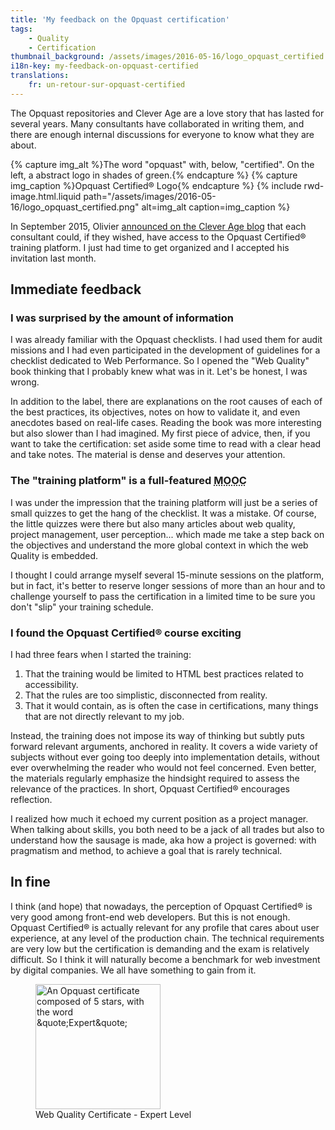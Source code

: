 ```yaml
---
title: 'My feedback on the Opquast certification'
tags:
    - Quality
    - Certification
thumbnail_background: /assets/images/2016-05-16/logo_opquast_certified.png
i18n-key: my-feedback-on-opquast-certified
translations:
    fr: un-retour-sur-opquast-certified
---
```


The Opquast repositories and Clever Age are a love story that has lasted for several years. Many consultants have collaborated in writing them, and there are enough internal discussions for everyone to know what they are about.

<!-- more -->

{% capture img_alt %}The word &quot;opquast&quot; with, below, &quot;certified&quot;. On the left, a abstract logo in shades of green.{% endcapture %} {% capture img_caption %}Opquast Certified® Logo{% endcapture %} {% include rwd-image.html.liquid
path="/assets/images/2016-05-16/logo_opquast_certified.png"
alt=img_alt
caption=img_caption
%}

In September 2015, Olivier <a href="https://blog.clever-age.com/fr/2015/09/15/plateforme-dentrainement-opquast-certified/" hreflang="fr">announced on the Clever Age blog</a> that each consultant could, if they wished, have access to the Opquast Certified® training platform. I just had time to get organized and I accepted his invitation last month.

## Immediate feedback

### I was surprised by the amount of information

I was already familiar with the Opquast checklists. I had used them for audit missions and I had even participated in the development of guidelines for a checklist dedicated to Web Performance. So I opened the "Web Quality" book thinking that I probably knew what was in it. Let's be honest, I was wrong.

In addition to the label, there are explanations on the root causes of each of the best practices, its objectives, notes on how to validate it, and even anecdotes based on real-life cases. Reading the book was more interesting but also slower than I had imagined. My first piece of advice, then, if you want to take the certification: set aside some time to read with a clear head and take notes. The material is dense and deserves your attention.

### The "training platform" is a full-featured <abbr title="Massive Open Online Course">MOOC</abbr>

I was under the impression that the training platform will just be a series of small quizzes to get the hang of the checklist. It was a mistake. Of course, the little quizzes were there but also many articles about web quality, project management, user perception... which made me take a step back on the objectives and understand the more global context in which the web Quality is embedded.

I thought I could arrange myself several 15-minute sessions on the platform, but in fact, it's better to reserve longer sessions of more than an hour and to challenge yourself to pass the certification in a limited time to be sure you don't "slip" your training schedule.

### I found the Opquast Certified® course exciting

I had three fears when I started the training:

1.  That the training would be limited to HTML best practices related to accessibility.
2.  That the rules are too simplistic, disconnected from reality.
3.  That it would contain, as is often the case in certifications, many things that are not directly relevant to my job.

Instead, the training does not impose its way of thinking but subtly puts forward relevant arguments, anchored in reality. It covers a wide variety of subjects without ever going too deeply into implementation details, without ever overwhelming the reader who would not feel concerned. Even better, the materials regularly emphasize the hindsight required to assess the relevance of the practices. In short, Opquast Certified® encourages reflection.

I realized how much it echoed my current position as a project manager. When talking about skills, you both need to be a jack of all trades but also to understand  how the sausage is made, aka how a project is governed: with pragmatism and method, to achieve a goal that is rarely technical.

## <span lang="la">In fine</span>

I think (and hope) that nowadays, the perception of Opquast Certified® is very good among front-end web developers. But this is not enough. Opquast Certified® is actually relevant for any profile that cares about user experience, at any level of the production chain. The technical requirements are very low but the certification is demanding and the exam is relatively difficult. So I think it will naturally become a benchmark for web investment by digital companies. We all have something to gain from it.

<figure>
  <a href="https://certified.opquast.com/certificate/V085B7/"><img role="img" src="/assets/images/shared/issuer_v085b7.svg" loading="lazy" width="200" height="200" alt="An Opquast certificate composed of 5 stars, with the word &quote;Expert&quote;"></a>
  <figcaption>Web Quality Certificate - Expert Level</figcaption>
</figure>
